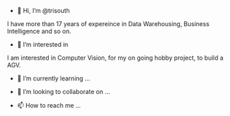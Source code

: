 - 👋 Hi, I’m @trisouth

I have more than 17 years of expereince in Data Warehousing, Business Intelligence and so on.

- 👀 I’m interested in 

I am interested in Computer Vision, for my on going hobby project, to build a AGV.

- 🌱 I’m currently learning ...


- 💞️ I’m looking to collaborate on ...
- 📫 How to reach me ...

<!---
trisouth/trisouth is a ✨ special ✨ repository because its `README.md` (this file) appears on your GitHub profile.
You can click the Preview link to take a look at your changes.
--->

